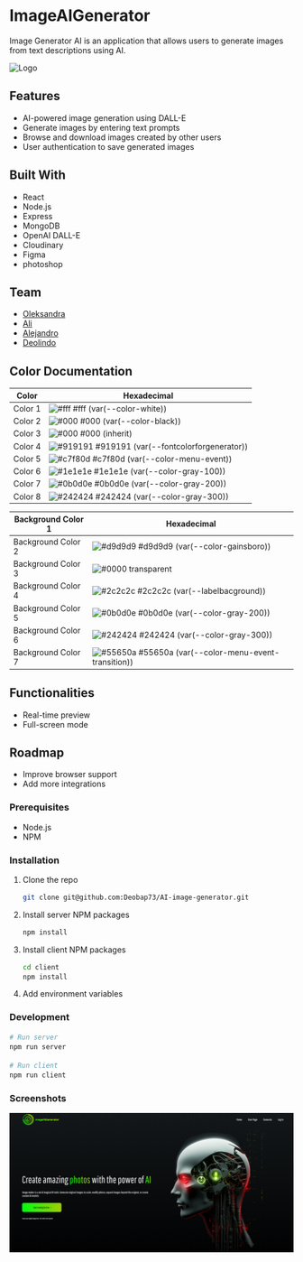 # ImageAIGenerator

Image Generator AI is an application that allows users to generate images from text descriptions using AI.

![Logo](https://github.com/NULL0M/image-gen/blob/3c9fb09ec928902a150f532077f6510499b25659/client/src/assets/imageAIGeneratorLogo.png)

## Features

- AI-powered image generation using DALL-E
- Generate images by entering text prompts
- Browse and download images created by other users
- User authentication to save generated images

## Built With

- React
- Node.js
- Express
- MongoDB
- OpenAI DALL-E
- Cloudinary
- Figma
- photoshop

## Team

- [Oleksandra](https://github.com/oleksandra-github)
- [Ali](https://github.com/NULL0M)
- [Alejandro](https://github.com/neptuneboy666)
- [Deolindo](https://github.com/Deobap73)

## Color Documentation

| Color   | Hexadecimal                                                                                     |
| ------- | ----------------------------------------------------------------------------------------------- |
| Color 1 | ![#fff](https://via.placeholder.com/10/fff?text=+) #fff (var(--color-white))                    |
| Color 2 | ![#000](https://via.placeholder.com/10/000?text=+) #000 (var(--color-black))                    |
| Color 3 | ![#000](https://via.placeholder.com/10/000?text=+) #000 (inherit)                               |
| Color 4 | ![#919191](https://via.placeholder.com/10/919191?text=+) #919191 (var(--fontcolorforgenerator)) |
| Color 5 | ![#c7f80d](https://via.placeholder.com/10/c7f80d?text=+) #c7f80d (var(--color-menu-event))      |
| Color 6 | ![#1e1e1e](https://via.placeholder.com/10/1e1e1e?text=+) #1e1e1e (var(--color-gray-100))        |
| Color 7 | ![#0b0d0e](https://via.placeholder.com/10/0b0d0e?text=+) #0b0d0e (var(--color-gray-200))        |
| Color 8 | ![#242424](https://via.placeholder.com/10/242424?text=+) #242424 (var(--color-gray-300))        |

| Background Color 1 | Hexadecimal                                                                                           |
| ------------------ | ----------------------------------------------------------------------------------------------------- |
| Background Color 2 | ![#d9d9d9](https://via.placeholder.com/10/d9d9d9?text=+) #d9d9d9 (var(--color-gainsboro))             |
| Background Color 3 | ![#0000](https://via.placeholder.com/10/0000?text=+) transparent                                      |
| Background Color 4 | ![#2c2c2c](https://via.placeholder.com/10/2c2c2c?text=+) #2c2c2c (var(--labelbacground))              |
| Background Color 5 | ![#0b0d0e](https://via.placeholder.com/10/0b0d0e?text=+) #0b0d0e (var(--color-gray-200))              |
| Background Color 6 | ![#242424](https://via.placeholder.com/10/242424?text=+) #242424 (var(--color-gray-300))              |
| Background Color 7 | ![#55650a](https://via.placeholder.com/10/55650a?text=+) #55650a (var(--color-menu-event-transition)) |

## Functionalities

- Real-time preview
- Full-screen mode

## Roadmap

- Improve browser support
- Add more integrations

### Prerequisites

- Node.js
- NPM

### Installation

1. Clone the repo

   ```bash
   git clone git@github.com:Deobap73/AI-image-generator.git
   ```

2. Install server NPM packages

   ```bash
   npm install
   ```

3. Install client NPM packages

   ```bash
   cd client
   npm install
   ```

4. Add environment variables

### Development

```bash
# Run server
npm run server

# Run client
npm run client
```

### Screenshots

![Screenshots](https://github.com/NULL0M/image-gen/blob/636990df5b7e0895168db1aa2a6690376795350a/client/src/assets/ImageAIGeneratorHomePage.png)
